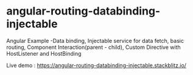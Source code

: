 # angular-routing-databinding-injectable
Angular Example -Data binding, Injectable service for data fetch, basic routing, Component Interaction(parent - child), Custom Directive with HostListener and HostBinding

Live demo :
https://angular-routing-databinding-injectable.stackblitz.io/

